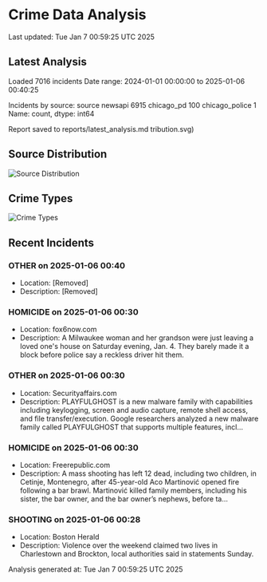 # Crime Data Analysis
Last updated: Tue Jan  7 00:59:25 UTC 2025

## Latest Analysis

Loaded 7016 incidents
Date range: 2024-01-01 00:00:00 to 2025-01-06 00:40:25

Incidents by source:
source
newsapi           6915
chicago_pd         100
chicago_police       1
Name: count, dtype: int64

Report saved to reports/latest_analysis.md
tribution.svg)

## Source Distribution
![Source Distribution](images/source_distribution.svg)

## Crime Types
![Crime Types](images/crime_types.svg)

## Recent Incidents

### OTHER on 2025-01-06 00:40
- Location: [Removed]
- Description: [Removed]


### HOMICIDE on 2025-01-06 00:30
- Location: fox6now.com
- Description: A Milwaukee woman and her grandson were just leaving a loved one's house on Saturday evening, Jan. 4. They barely made it a block before police say a reckless driver hit them.


### OTHER on 2025-01-06 00:30
- Location: Securityaffairs.com
- Description: PLAYFULGHOST is a new malware family with capabilities including keylogging, screen and audio capture, remote shell access, and file transfer/execution. Google researchers analyzed a new malware family called PLAYFULGHOST that supports multiple features, incl…


### HOMICIDE on 2025-01-06 00:30
- Location: Freerepublic.com
- Description: A mass shooting has left 12 dead, including two children, in Cetinje, Montenegro, after 45-year-old Aco Martinović opened fire following a bar brawl. Martinović killed family members, including his sister, the bar owner, and the bar owner’s nephews, before ta…


### SHOOTING on 2025-01-06 00:28
- Location: Boston Herald
- Description: Violence over the weekend claimed two lives in Charlestown and Brockton, local authorities said in statements Sunday.

Analysis generated at: Tue Jan  7 00:59:25 UTC 2025
